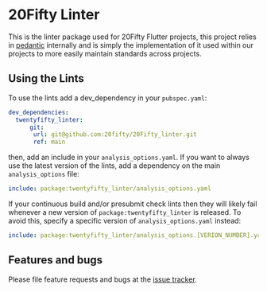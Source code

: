 # 20Fifty Linter

This is the linter package used for 20Fifty Flutter projects, 
this project relies in [pedantic](https://pub.dev/packages/pedantic) internally and is simply the 
implementation of it used within our projects to more easily 
maintain standards across projects.

## Using the Lints

To use the lints add a dev_dependency in your `pubspec.yaml`:

```yaml
dev_dependencies:
  twentyfifty_linter:
      git:
       url: git@github.com:20fifty/20Fifty_linter.git
       ref: main
```

then, add an include in your `analysis_options.yaml`. If you want to always
use the latest version of the lints, add a dependency on the main
`analysis_options` file:


```yaml
include: package:twentyfifty_linter/analysis_options.yaml
```

If your continuous build and/or presubmit check lints then they will likely
fail whenever a new version of `package:twentyfifty_linter` is released. To avoid this,
specify a specific version of `analysis_options.yaml` instead:

```yaml
include: package:twentyfifty_linter/analysis_options.[VERION_NUMBER].yaml
```

## Features and bugs

Please file feature requests and bugs at the [issue tracker][tracker].

[tracker]: https://github.com/20fifty/20Fifty_linter/issues
